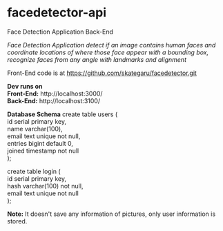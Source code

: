 # facedetector-api
Face Detection Application Back-End

*Face Detection Application detect if an image contains human faces and coordinate locations of where those face appear with a bounding box, recognize faces from any angle with landmarks and alignment*

Front-End code is at https://github.com/skategaru/facedetector.git

**Dev runs on** <br />
**Front-End:** http://localhost:3000/ <br />
**Back-End:** http://localhost:3100/ <br />

**Database Schema**
create table users (<br />
	id serial primary key,<br />
	name varchar(100),<br />
	email text unique not null,<br />
	entries bigint default 0,<br />
	joined timestamp not null<br />
);<br />

create table login (<br />
	id serial primary key,<br />
	hash varchar(100) not null,<br />
	email text unique not null<br />
);<br />


**Note:** It doesn't save any information of pictures, only user information is stored.